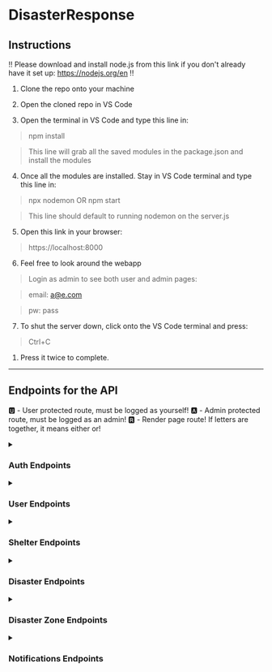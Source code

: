 ﻿# DisasterResponse

## Instructions

!! Please download and install node.js from this link if you don't already have it set up: https://nodejs.org/en !!

1. Clone the repo onto your machine

2. Open the cloned repo in VS Code

3. Open the terminal in VS Code and type this line in:

> npm install<br>

> This line will grab all the saved modules in the package.json and install the modules

4. Once all the modules are installed. Stay in VS Code terminal and type this line in:

> npx nodemon OR npm start<br>

> This line should default to running nodemon on the server.js

5. Open this link in your browser:

> https://localhost:8000

6. Feel free to look around the webapp

> Login as admin to see both user and admin pages:

> email: a@e.com <br>

> pw: pass

7. To shut the server down, click onto the VS Code terminal and press:

> Ctrl+C

1. Press it twice to complete.

---

## Endpoints for the API

🆄 - User protected route, must be logged as yourself!
🅰 - Admin protected route, must be logged as an admin!
🆁 - Render page route!
If letters are together, it means either or!

<details>

<summary><h3>Auth Endpoints</h3></summary>

1. GET http://localhost:8000/auth/user-account 🆄🆁

> Response: HTML
> This route is protected, you must be logged in as yourself on your account. This route is to view your account.

2. GET http://localhost:8000/auth/login 🆁

> Response: HTML
> This route is for rendering the login page.

3. GET http://localhost:8000/auth/register 🆁

> Response: HTML
> This route is for rendering the register page.

4. GET http://localhost:8000/auth/forgot-password 🆁

> Response: HTML
> This route is for rendering the forgot password page.

5. POST http://localhost:8000/auth/forgot-password-email

> Response: HTML or JSON
> Body: JSON
> This route is for calling a function related to resetting a password using forgot-password.
>
> >Example: POST http://localhost:8000/auth/forgot-password-email
> > {
> "Email: johndoe@example.com
> > }
>
> Success response: Redirected to login page or json: `{ message: "Password reset email sent" }`
> Failure response: Redirected back to forgot-password page or json: `{ error: "Failed to initiate password reset" }` or json: `{ error: "User not found" }`

6. GET http://localhost:8000/auth/reset-password/:token 🆄🆁

> Response: HTML
> Parameter: token
> This route is for rendering the reset-password page but can only be accessed using token from forgot password email.

7. POST http://localhost:8000/auth/resetting-password 🆄

> Response: HTML or JSON
> Body: JSON
> This route is for calling a function related to resetting the password called from the reset-password route. This route is protected and can't be called unless the token is present.
>
> >Example: POST http://localhost:8000/auth/resetting-password
> > {
> "token: afjgskfgjslkjfgskjdfgsklfdjgfggd435,
> "Password": "goldfisharecool"
> > }
>
> Success response (status 200): Redirected to login page or json: `{ message: "Password reset successful" }`
> Failure response (status 400): Redirected to login page or json: `{ error: "Token and password are required" }`
> Failure response (status 404): Redirected to login page or json: `{ error: "Invalid or expired reset token" }`
> Failure response (status 500): Redirected to login page or json: `{ error: "Failed to reset password" }`

8. POST http://localhost:8000/auth/change-email/:id 🆄

> Response: HTML or JSON
> Parameters: id
> Body: JSON
> This route is for calling a function related to changing a user's email. This route is protected and can't be called/accessed unless the user is logged in and has entered their password.
>
> >Example: POST http://localhost:8000/auth/change-email/1
> > {
> "old_email: "johndoe@example.com",
> "new_email: "johndoe@gmail.com",
> "password": "goldfisharecool"
> > }
>
> Success response (status 200): Redirected to login page or previous page or json: `{ (USER INFO) }`
> Failure response (status 401): json: `{ error: "Incorrect password" }`
> Failure response (status 404): json: `{ error: "User not found" }`
> Failure response (status 500): json: `{ error: "Failed to reset password" }`

9. POST http://localhost:8000/auth/change-password/:id 🆄

> Response: HTML or JSON
> Parameters: id
> Body: JSON
> This route is for calling a function related to changing a user's password. This route is protected and can't be called/accessed unless the user is logged in and has entered their password.
>
> >Example: POST http://localhost:8000/auth/change-password/1
> > {
> "password": "goldfisharecool"
> "new_password": "goldfisharecool123"
> > }
>
> Success response (status 200): Redirected to login page or json: `{ (USER INFO) }`
> Failure response (status 401): json: `{ error: "Incorrect current password" }`
> Failure response (status 404): json: `{ error: "User not found" }`
> Failure response (status 500): json: `{ error: "Failed to update user password" }`

10. POST http://localhost:8000/auth/login

> Response: HTML or JSON
> Body: JSON
> This route is logging into an account.
>
> >Example: POST http://localhost:8000/auth/login
> > {
> "Email": "johndoe@gmail.com"
> "Password": "goldfisharecool123"
> > }
>
> Success response (status 200): Redirected to home page or json: `{
success: true,
status: "success",
code: "authorized",
}`
> Failure response (status 401): Redirected to login page or json: `{ success: false, status: "error", code: "unauthorized" }`
> Failure response (status 500): json: `{ success: false, status: "error", code: "server_error" }`

11. GET http://localhost:8000/auth/logout

> Response: HTML or JSON
> This route is logging out of an account.
> Success response (status 200): Redirected to login page or json: `{ status: "success", code: "logged out" }`
> Failure response (status 401): json: `{ status: "error", code: "unauthorized" }`
> Failure response (status 500): json: `{ status: "error", code: "server error", message: err.message }`

12. POST http://localhost:8000/auth/logout

> Response: HTML or JSON
> This route is logging out of an account.
> Success response (status 200): Redirected to login page or json: `{ status: "success", code: "logged out" }`
> Failure response (status 401): json: `{ status: "error", code: "unauthorized" }`
> Failure response (status 500): json: `{ status: "error", code: "server error", message: err.message }`

</details>

<details>

<summary><h3>User Endpoints</h3></summary>

1. GET http://localhost:8000/users/all 🅰🆁

> Response: HTML or JSON
> This route is protected, you must be logged in as an admin. This route is for admins to view all accounts.
> Success response (status 200): Page renders with all accounts or json: `{ (users) }`
> Failure response (status 500): json: `{ error: "Failed to fetch users" }`

2. GET http://localhost:8000/users/admin/dashboard 🅰🆁

> Response: HTML
> This route is protected, you must be logged in as an admin. This route is for admins to view their dashboard.
> Success response (status 200): Dashboard page renders
> Failure response (status 500): json: `{ error: "Failed to render admin dash" }`

3. GET http://localhost:8000/users/admin/shelters 🅰🆁

> Response: HTML or JSON
> This route is protected, you must be logged in as an admin. This route is for admins to view all shelters with admin functions.
> Success response (status 200): Admin shelter page renders or json: `{ shelters }`
> Failure response (status 500): json: `{ error: "Failed to render admin shelters" }`

4. GET http://localhost:8000/users/admin/alerts 🅰🆁

> Response: HTML or JSON
> This route is protected, you must be logged in as an admin. This route is for admins to view all alerts with admin functionality.
> Success response (status 200): Admin alert page renders
> Failure response (status 500): json: `{ error: "Failed to render admin alert" }`

5. GET http://localhost:8000/users/resources 🆁

> Response: HTML or JSON
> This route is view the resources page.
> Success response (status 200): Resource page renders or json: `{ PAGE }`
> Failure response (status 500): json: `{ error: "Failed to render user resource" }`

6. GET http://localhost:8000/users/:id 🆄🅰

> Response: JSON
> Parameters: id
> This route is protected, you must be logged in as the requested account or an admin. This route is used to retrieve the user's information.
> Success response (status 200): json: `{ user }`
> Failure response (status 500): json: `{ error: "Failed to fetch user" }`

7. GET http://localhost:8000/users/location/:id 🆄🅰

> Response: JSON
> Parameters: id
> This route is protected, you must be logged in as the requested account or an admin. This route is used to retrieve the user's location.
> Success response (status 200): json: `{ location }`
> Failure response (status 500): json: `{ error: "Failed to fetch user location" }`

8. POST http://localhost:8000/users/create

> Response: JSON
> Body: JSON
> This route is for creating a new user, although the account won't have the password encrypted. Therefore, they won't be able to login into that created account since the web app doesn't accept plain text passwords. This route is mostly used to create accounts for other people that can have their password reset if the user clicks forgot password.
>
> >Example: POST http://localhost:8000/users/create
> > {
> "First_Name: "John",
> "Last_Name: "Doe",
> "Password": "wateriswet",
> "Latitude": 34.6543,
> "Longitude": -76.3425,
> "Email": "johndoe@hotmail.com"
> > }
>
> Note: First_Name, Last_Name, Latitude, and Longitude can be empty or null.
> Success response (status 200): json: `{ user }`
> Failure response (status 500): json: `{ error: "Failed to create user" }`

9. POST http://localhost:8000/users/createNewUser

> Response: HTML or JSON
> Body: JSON
> This route is for creating a new user which has password encryption.
>
> >Example: POST http://localhost:8000/users/createNewUser
> > {
> "First_Name: "Jane",
> "Last_Name: "Doe",
> "Password": "theskyisblue",
> "Latitude": 34.6543,
> "Longitude": -76.3425,
> "Email": "janedoe@example.com"
> > }
>
> Note: First_Name, Last_Name, Latitude, and Longitude can be empty or null.
> Success response (status 200): Redirected to login page or previous page or json: `{ user }`
> Failure response (status 500): json: `{ error: "Failed to create user" }`

10. PUT http://localhost:8000/users/update/:id 🆄🅰🆁

> Response: JSON
> Body: JSON
> Parameters: id
> This route is protected, you must be logged in as the requested account or an admin. This route is used to update the user's information.
>
> >Example: PUT http://localhost:8000/users/update/2
> > {
> "First_Name: "Jane",
> "Last_Name: "Doe",
> "Password": "theskyisblue",
> "Latitude": 34.6543432,
> "Longitude": -76.34254325,
> "Email": "janedoe@gmail.com"
> > }
>
> Note: First_Name, Last_Name, Latitude, and Longitude can be empty or null. This route doesn't encrypt passwords so the user can become locked out of their account.
> Success response (status 200): json: `{ user }`
> Failure response (status 500): json: `{ error: "Failed to update user" }`

11. PUT http://localhost:8000/users/updateLocation/:id 🆄🅰🆁

> Response: JSON
> Body: JSON
> Parameters: id
> This route is protected, you must be logged in as the requested account or an admin. This route is used to update the user's location.
>
> >Example: PUT http://localhost:8000/users/updateLocation/2
> > {
> "Latitude": 38.6543432,
> "Longitude": -73.34254325
> > }
>
> Note: First_Name, Last_Name, Latitude, and Longitude can be empty or null. This route doesn't encrypt passwords so the user can become locked out of their account.
> Success response (status 200): json: `{ user }`
> Failure response (status 500): json: `{ error: "Failed to update user" }`
12. DELETE http://localhost:8000/users/delete/:id 🆄🅰

> Response: JSON
> Parameters: id
> This route is protected, you must be logged in as the requested account or an admin. This route is used to delete a user's account.
>
> >Example: DELETE http://localhost:8000/users/delete/2
>
> Success response (status 200): json: `{ user }`
> Failure response (status 500): json: `{ error:  "Failed to delete user" }`
13. GET http://localhost:8000/users/delete/:id 🆄🅰

> Response: JSON
> Parameters: id
> This route is protected, you must be logged in as the requested account or an admin. This route is used to delete a user's account.
>
> >Example: GET http://localhost:8000/users/delete/2
>
> Success response (status 200): json: `{ user }`
> Failure response (status 500): json: `{ error:  "Failed to delete user" }`
14. POST http://localhost:8000/users/deleteuser/:id 🆄🆁

> Response: JSON
> Parameters: id
> Body: JSON
> This route is protected, you must be logged in as the requested account. This route is used to delete a user's account.
>
> >Example: POST http://localhost:8000/users/deleteuser/2
> > {
> "password": "theskyisblue"
> > }
>
> Success response (status 200): Redirected to register page or json: `{ message:  "Account successfully deleted" }`
> Failure response (status 401): Redirected to login page or json: `{ error:  "Incorrect password" }`
> Failure response (status 404): Redirected to login page or json: `{ error:  "User not found" }`
> Failure response (status 500): Redirected to login page or json: `{ error:  "Failed to delete account" }`
15. GET http://localhost:8000/users/email/:email 🆄🅰

> Response: JSON
> Parameters: email
> Body: JSON
> This route is protected, you must be logged in as the requested account. This route is used to get a user's email.
>
> >Example: GET http://localhost:8000/users/email/johndoe@example.com
> 
> Success response (status 200): json: `{ user }`
> Failure response (status 500): json: `{ error:  "Failed to fetch user" }`
16. GET http://localhost:8000/users/userType/:id 🆄🅰

> Response: JSON
> Parameters: id
> Body: JSON
> This route is protected, you must be logged in as the requested account. This route is used to get the user type.
>
> >Example: GET http://localhost:8000/users/userType/1
> 
> Success response (status 200): json: `{ user }`
> Failure response (status 500): json: `{ error:  "Failed to fetch user type" }`
</details>

<details>

<summary><h3>Shelter Endpoints</h3></summary>

1. GET http://localhost:8000/shelters/all 

> Response: JSON
> This route is used to view all shelters.
>
> >Example: GET http://localhost:8000/shelters/all 
> 
> Success response (status 200): json: `{ shelter }`
> Failure response (status 500): json: `{ error:  "Failed to fetch Shelters" }`
2. GET http://localhost:8000/shelters/allSheltersAndDisasterZones 🆁

> Response: HTML or JSON
> Body: JSON
> This route is used to view all shelters with its corresponding disaster zone.
>
> >Example: GET http://localhost:8000/shelters/allSheltersAndDisasterZones
>
> Success response (status 200): Renders user shelters page or json: `{ shelters }`
> Failure response (status 500): json: `{ error:  "Failed to fetch Shelters" }`
3. GET http://localhost:8000/shelters/getlocation/:id

> Response: JSON
> Parameters: id
> This route is used to retrieve a shelter's location.
>
> >Example: GET http://localhost:8000/shelters/getlocation/1 
> 
> Success response (status 200): json: `{ shelter }`
> Failure response (status 500): json: `{ error:  "Failed to fetch Shelter" }`
4. GET http://localhost:8000/shelters/getlocationandaddress/:id

> Response: JSON
> Parameters: id
> This route is used to retrieve a shelter's location and address. 
>
> >Example: GET http://localhost:8000/shelters/getlocationandaddress/1 
> 
> Success response (status 200): json: `{ shelter }`
> Failure response (status 500): json: `{ error:  "Failed to fetch Shelter" }`
5. GET http://localhost:8000/shelters/:id

> Response: JSON
> Parameters: id
> This route is used to retrieve a shelter's information. 
>
> >Example: GET http://localhost:8000/shelters/1 
> 
> Success response (status 200): json: `{ shelter }`
> Failure response (status 500): json: `{ error:  "Failed to fetch Shelter" }`
6. POST http://localhost:8000/shelters/createShelter 🅰

> Response: JSON
> Body: JSON
> This route is protected, you must be logged in as an admin. This route is used to create a shelter. 
>
> >Example: POST http://localhost:8000/shelters/createShelter 
> > {
> "Name": "UNC-Greensboro",
> "Latitude": 36.06890789191789, 
> "Longitude": -79.81034244273471,
> "Shelter_address": "1400 Spring Garden St, Greensboro, NC 27412",
> "Maximum_Capacity": 3000,
> "Current_Capacity": 12,
> "disasterzone_id": 1
> > }
>
> Note: Any part can be null except for disasterzone_id.
> Success response (status 200): json: `{ shelter }`
> Failure response (status 500): json: `{ error:  "Failed to create Shelter" }`
7. PUT http://localhost:8000/shelters/updateShelterCapByID/:id

> Response: JSON
> Parameters: id
> Body: JSON
> This route used to update the shelter capacity. 
>
> >Example: PUT http://localhost:8000/shelters/updateShelterCapByID/1
> > {
> "Current_Capacity": 343
> > }
>
> Success response (status 200): json: `{ shelter }`
> Failure response (status 500): json: `{ error:  "Failed to update Shelter" }`
8. PUT http://localhost:8000/shelters/updateShelterByID/:id 🅰

> Response: JSON
> Parameters: id
> Body: JSON
> This route is protected, you must be logged in as an admin. This route is used to update the shelter. 
>
> >Example: PUT http://localhost:8000/shelters/updateShelterByID/1
> > {
> "Name": "UNC-Greensboro",
> "Latitude": 36.06890719, 
> "Longitude": -79.8103471,
> "Shelter_address": "1400 Spring Garden St, Greensboro, NC 27412",
> "Maximum_Capacity": 3050,
> "Current_Capacity": 599,
> "disasterzone_id": 1
> > }
>
> Note: Any part can be null except for disasterzone_id.
> Success response (status 200): json: `{ shelter }`
> Failure response (status 500): json: `{ error:  "Failed to update Shelter" }`
9. DELETE http://localhost:8000/shelters/deleteShelterByID/:id 🅰

> Response: JSON
> Parameters: id
> Body: JSON
> This route is protected, you must be logged in as an admin. This route is used to delete the shelter. 
>
> >Example: PUT http://localhost:8000/shelters/deleteShelterByID/1
>
> Success response (status 200): json: `{ shelter }`
> Failure response (status 500): json: `{ error:  "Failed to delete Shelter" }`
</details>

<details>

<summary><h3>Disaster Endpoints</h3></summary>

1. GET http://localhost:8000/disasters/wildfires/:date 🅰

> Response: JSON or CSV
> Parameters: id
> Body: JSON
> This route is protected, you must be logged in as an admin. This route is used to get the wildfire data for a date. 
>
> >Example: GET http://localhost:8000/disasters/wildfires/2024-11-20
>
> Success response (status 200): CSV
> Failure response (status 400): json: `{ error:  "Invalid date format. Use YYYY-MM-DD" }` or json: `{ error:  "Cannot request future dates" }`
> Failure response (status 500): json: `{ error:  error.message }`
2. GET http://localhost:8000/disasters/wildfires/recent/week 🅰

> Response: JSON
> Parameters: id
> Body: JSON
> This route is protected, you must be logged in as an admin. This route is used to get the wildfire data for a date. 
>
> >Example: GET http://localhost:8000/disasters/wildfires/recent/week
>
> Success response (status 200):  json: `{ allData }` 
> Failure response (status 500): json: `{ error:  error.message }`

</details>

<details>

<summary><h3>Disaster Zone Endpoints</h3></summary>

1. GET http://localhost:8000/disasterzone/all 

> Response: JSON
> This route is used to view all disaster zones.
>
> >Example: GET http://localhost:8000/disasterzone/all 
> 
> Success response (status 200): json: `{ disasterzones }`
> Failure response (status 500): json: `{ error:  "Failed to fetch disasterzones" }`
2. GET http://localhost:8000/disasterzone/:id

> Response: JSON
> This route is used to retrieve information about a disaster zone.
>
> >Example: GET http://localhost:8000/disasterzone/1 
> 
> Success response (status 200): json: `{ disasterzone }`
> Failure response (status 500): json: `{ error:  "Failed to fetch disasterzone" }`
3. POST http://localhost:8000/disasterzone/create 🅰

> Response: JSON
> Body: JSON
> This route is protected, you must be logged in as an admin. This route is used to create a disaster zone. 
>
> >Example: POST http://localhost:8000/disasterzone/create
> > {
> "Name": "UNC-Greensboro",
> "Latitude": 36.06890719, 
> "Longitude": -79.8103471,
> "Radius": 10,
> "HexColor": ffffff
> > }
>
> Note: Any part can be null.
> Success response (status 200): json: `{ response }`
> Failure response (status 400): json: `{ success:  false, error:  "Missing required fields" }`
> Failure response (status 500): json: `{ success:  false, error:  err.message  ||  "Failed to create disaster zone" }`
4. PUT http://localhost:8000/disasterzone/update/:id 🅰

> Response: JSON
> Parameters: id
> Body: JSON
> This route is protected, you must be logged in as an admin. This route is used to update the disaster zone. 
>
> >Example: PUT http://localhost:8000/disasterzone/update/1
> > {
> "Name": "UNC-Greensboro",
> "Latitude": 36.06890719, 
> "Longitude": -79.8103471,
> "Radius": 15,
> "HexColor": fff00
> > }
>
> Note: Any part can be null.
> Success response (status 200): json: `{ disasterzone }`
> Failure response (status 500): json: `{ error:  "Failed to update disasterzone" }`
5. DELETE http://localhost:8000/disasterzone/delete/:id 🅰

> Response: JSON
> Parameters: id
> Body: JSON
> This route is protected, you must be logged in as an admin. This route is used to delete the disaster zone. 
>
> >Example: DELETE http://localhost:8000/disasterzone/delete/1
>
> Success response (status 200): json: `{ disasterzone }`
> Failure response (status 500): json: `{ error:  "Failed to delete disasterzone" }`

</details>

<details>

<summary><h3>Notifications Endpoints</h3></summary>

1. GET http://localhost:8000/notifications/all

> Response: JSON
> Body: JSON
> This route is used to get all notifications. 
>
> >Example: GET http://localhost:8000/notifications/all
>
> Success response (status 200): json: `{ notifications }`
> Failure response (status 500): json: `{ error:  "Failed to fetch notifications" }`
2. GET http://localhost:8000/notifications/all/users

> Response: JSON
> Body: JSON
> This route is used to get all notification users. 
>
> >Example: GET http://localhost:8000/notifications/all/users
>
> Success response (status 200): json: `{ notificationUsers }`
> Failure response (status 500): json: `{ error:  "Failed to fetch notification users" }`
3. GET http://localhost:8000/notifications/all/AdminId/:id

> Response: JSON
> Parameters: id
> Body: JSON
> This route is used to get all notification created by an admin. 
>
> >Example: GET http://localhost:8000/notifications/all/AdminId/1
>
> Success response (status 200): json: `{ notifications }`
> Failure response (status 500): json: `{ error:  "Failed to fetch notifications by admin ID" }`
4. GET http://localhost:8000/notifications/all/AdminId/

> Response: JSON
> Body: JSON
> This route is used to get all notification created by an admin. 
>
> >Example: GET http://localhost:8000/notifications/all/AdminId/
> > {
> "id": 1
> > }
>
> Success response (status 200): json: `{ notifications }`
> Failure response (status 500): json: `{ error:  "Failed to fetch notifications by admin ID" }`

5. GET http://localhost:8000/notifications/all/NotifId-w-users/:id

> Response: JSON
> Parameters: id
> Body: JSON
> This route is used to get all notification with user info from the notification id. 
>
> >Example: GET http://localhost:8000/notifications/all/NotifId-w-users/1
>
> Success response (status 200): json: `{ notifications }`
> Failure response (status 500): json: `{ error:  "Failed to fetch notifications by notification ID" }`
6. GET http://localhost:8000/notifications/all/NotifId-w-users/

> Response: JSON
> Body: JSON
> This route is used to get all notification with user info from the notification id. 
>
> >Example: GET http://localhost:8000/notifications/all/NotifId-w-users/
> > {
> "id": 1
> > }
>
> Success response (status 200): json: `{ notifications }`
> Failure response (status 500): json: `{ error:  "Failed to fetch notifications by notification ID" }`
7. GET http://localhost:8000/notifications/all/NotifId-info/:id

> Response: JSON
> Parameters: id
> Body: JSON
> This route is used to get all notification with user info and disaster zone info from the notification id. 
>
> >Example: GET http://localhost:8000/notifications/all/NotifId-info/1
>
> Success response (status 200): json: `{ notifications }`
> Failure response (status 500): json: `{ error: "Failed to fetch notifications by notification ID with users and disasterzone" }`
8. GET http://localhost:8000/notifications/all/NotifId-info/

> Response: JSON
> Body: JSON
> This route is used to get all notification with user info and disaster zone info from the notification id. 
>
> >Example: GET http://localhost:8000/notifications/all/NotifId-w-users/
> > {
> "id": 1
> > }
>
> Success response (status 200): json: `{ notifications }`
> Failure response (status 500): json: `{ error: "Failed to fetch notifications by notification ID with users and disasterzone" }`
9. GET http://localhost:8000/notifications/all/DisasterId/:id

> Response: JSON
> Parameters: id
> Body: JSON
> This route is used to get all notifications by using disaster zone id. 
>
> >Example: GET http://localhost:8000/notifications/all/DisasterId/1
>
> Success response (status 200): json: `{ notifications }`
> Failure response (status 500): json: `{ error:  "Failed to fetch notifications by disaster ID" }`
10. GET http://localhost:8000/notifications/all/DisasterId/

> Response: JSON
> Body: JSON
> This route is used to get all notifications by using disaster zone id. 
>
> >Example: GET http://localhost:8000/notifications/all/DisasterId/
> > {
> "id": 1
> > }
>
> Success response (status 200): json: `{ notifications }`
> Failure response (status 500): json: `{ error:  "Failed to fetch notifications by disaster ID" }`
11. GET http://localhost:8000/notifications/all/DisasterId-info/:id

> Response: JSON
> Parameters: id
> Body: JSON
> This route is used to get all notifications and user info by using disaster zone id. 
>
> >Example: GET http://localhost:8000/notifications/all/DisasterId-info/1
>
> Success response (status 200): json: `{ notifications }`
> Failure response (status 500): json: `{ error: "Failed to fetch notifications by disaster ID with users and disasterzone" }`
12. GET http://localhost:8000/notifications/all/DisasterId-info/

> Response: JSON
> Body: JSON
> This route is used to get all notifications and user info by using disaster zone id. 
>
> >Example: GET http://localhost:8000/notifications/all/DisasterId-info/
> > {
> "id": 1
> > }
>
> Success response (status 200): json: `{ notifications }`
> Failure response (status 500): json: `{ error: "Failed to fetch notifications by disaster ID with users and disasterzone" }`
13. POST http://localhost:8000/notifications/create-notif 🅰

> Response: JSON
> Body: JSON
> This route is protected, you must be logged in as an admin. This route is used to create a notification.
>
> >Example: POST http://localhost:8000/notifications/create-notif
> > {
> "Message": "THIS IS A TEST",
> "AdminId": 1,
> "DisasterzoneId": 1
> > }
>
> Success response (status 200): json: `{ notification }`
> Failure response (status 500): json: `{ error:  "Failed to create notification" }`
14. POST http://localhost:8000/notifications/create-notif-broadcast 🅰

> Response: JSON
> Body: JSON
> This route is protected, you must be logged in as an admin. This route is used to create a notification.
>
> >Example: POST http://localhost:8000/notifications/create-notif-broadcast
> > {
> "Message": "THIS IS A TEST",
> "AdminId": 1,
> "DisasterzoneId": 1
> > }
>
> Success response (status 200): json: `{ notification }`
> Failure response (status 500): json: `{ error:  "Failed to create notification" }`
15. POST http://localhost:8000/notifications/create-notif-user 🅰

> Response: JSON
> Body: JSON
> This route is protected, you must be logged in as an admin. This route is used to create a notification user.
>
> >Example: POST http://localhost:8000/notifications/create-notif-user
> > {
> "UserId": 1,
> "NotificationId": 1
> > }
>
> Success response (status 200): json: `{ notificationUser }`
> Failure response (status 500): json: `{ error:  "Failed to create notification user" }`
16. PUT http://localhost:8000/notifications/update-notif/:id 🅰

> Response: JSON
> Body: JSON
> This route is protected, you must be logged in as an admin. This route is used to update a notification.
>
> >Example: PUT http://localhost:8000/notifications/update-notif/1
> > {
> "Message": "THIS IS TESTING TEST!",
> "AdminId": 1
> > }
>
> Success response (status 200): json: `{ notification }`
> Failure response (status 500): json: `{ error:  "Failed to update notification" }`
17. POST http://localhost:8000/notifications/update-notif/ 🅰

> Response: JSON
> Body: JSON
> This route is protected, you must be logged in as an admin. This route is used to update a notification.
>
> >Example: POST http://localhost:8000/notifications/update-notif/
> > {
> "notificationId": 1,
> "Message": "THIS IS TESTING TEST!",
> "AdminId": 1
> > }
>
> Success response (status 200): json: `{ notification }`
> Failure response (status 500): json: `{ error:  "Failed to update notification" }`
18. DELETE http://localhost:8000/notifications/delete-notif/:id 🅰

> Response: JSON
> Body: JSON
> This route is protected, you must be logged in as an admin. This route is used to delete a notification.
>
> >Example: DELETE http://localhost:8000/notifications/delete-notif/1
>
> Success response (status 200): json: `{ notification }`
> Failure response (status 500): json: `{ error:  "Failed to delete notification" }`
> 
19. DELETE http://localhost:8000/notifications/delete-notif/:id 🅰

> Response: JSON
> Body: JSON
> This route is protected, you must be logged in as an admin. This route is used to delete a notification.
>
> >Example: GET http://localhost:8000/notifications/delete-notif/1
>
> Success response (status 200): json: `{ notification }`
> Failure response (status 500): json: `{ error:  "Failed to delete notification" }`
> 


</details>
